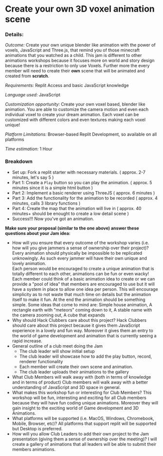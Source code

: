 # Create your own 3D voxel animation scene
  
 ### Details: 
 _Outcome:_ Create your own unique blender like animation with the power of voxels, JavaScript and Three.js, that remind you of those minecraft animations that you watched as a child. This jam is different to other animations workshops because it focuses more on world and story design because there is a restriction to only use Voxels. Further more the every member will need to create their **own** scene that will be animated and created from **scratch**.
  
 _Requirements:_ Replit Access and basic JavaScript knowledge 
  
 _Language used:_ JavaScript 
  
 _Customization opportunity:_ Create your own voxel based, blender like animation. You are able to customize the camera motion and even each individual voxel to create your dream animation. Each voxel can be customized with different colors and even textures making each voxel unique!
  
 _Platform Limitations:_ Browser-based Replit Development, so available on all platforms
  
 _Time estimation:_ 1 Hour  
  
 ### Breakdown 
 - Set up: Fork a replit starter with necessary materials. ( approx. 2-7 minutes, let's say 5 )
 - Part 1: Create a `Play` button so you can play the animation. ( approx. 5 minutes since it is a simple html button )
 - Part 2: Implement a basic renderer using ThreeJS ( approx. 6 minutes )
 - Part 3: Add the functionality for the animation to be recorded  ( approx. 4 minutes, calls 3 library functions )
 - Part 4: Create the map that the animation will live in ( approx. 40 minutes+ should be enought to create a low detail scene )
 - Success!!! Now you've got an animation.
  
 **Make sure your proposal (similar to the one above) answer these questions about your Jam idea:** 
 - How will you ensure that every outcome of the workshop varies (i.e. how will you give jammers a sense of ownership over their project)?  
 Every animation should physically be impossible to be replicated unknowingly. As such every jammer will have their own unique and lovely animation.  
  Each person would be encouraged to create a unique animation that is totally different to each other, animations can be fun or even wacky! Each member could think of a basic animation idea to create or we can provide a "pool of idea" that members are encouraged to use but it will have a system in place to allow one idea per person. This will encourage simplicity as to not waste that much time on details but the animation itself to make it fun. At the end the animation should be something simple. Some ideas that come to mind are: Simple house animation, A rectangle earth with "meteors" coming down to it, A stable name with the camera zooming out, A cube that expands
 - Why should Hack Clubbers care about this project? 
 Hack Clubbers should care about this project because it gives them JavaScript experience in a lovely and fun way. Moreover it gives them an entry to the world of game development and animation that is currently seeing a rapid increase.
 - General outline of a club meet doing the Jam 
    + The club leader will show initial setup
    + The club leader will showcase how to add the play button, record, renderer functionality
    + Each member will create their own scene and animation.
    + The club leader uploads their animations to the gallery
 - What Club Members will walk away with (both in terms of knowledge and in terms of product)
 Club members will walk away with a better understanding of JavaScript and 3D space in general.
 - What makes this workshop fun or interesting for Club Members? 
 This workshop will be fun, interesting and exciting for all Club members because they will have fun coding unique animations. Moreover they will gain insight to the exciting world of Game development and 3D Animations.
 - What platforms will be supported (i.e. MacOS, Windows, Chromebook, Mobile, Browser, etc)? 
 All platforms that support replit will be supported but Desktop is preferred.
 - How will you allow Club Leaders to add their own project to the Jam presentation (giving them a sense of ownership over the meeting)?
 I will create a gallery of animations that all leaders will be able to submit their members animations.
